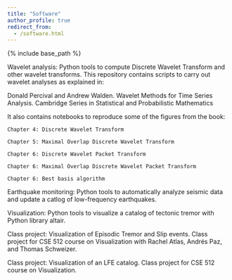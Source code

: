 ```yaml
---
title: "Software"
author_profile: true
redirect_from:
  - /software.html
---
```


{% include base_path %}

<!-- Leave two spaces at the end -->

Wavelet analysis: Python tools to compute Discrete Wavelet Transform and other wavelet transforms. This repository contains scripts to carry out wavelet analyses as explained in:

Donald Percival and Andrew Walden. Wavelet Methods for Time Series Analysis. Cambridge Series in Statistical and Probabilistic Mathematics

It also contains notebooks to reproduce some of the figures from the book:

    Chapter 4: Discrete Wavelet Transform

    Chapter 5: Maximal Overlap Discrete Wavelet Transform

    Chapter 6: Discrete Wavelet Packet Transform

    Chapter 6: Maximal Overlap Discrete Wavelet Packet Transform

    Chapter 6: Best basis algorithm

Earthquake monitoring: Python tools to automatically analyze seismic data and update a catlog of low-frequency earthquakes.

Visualization: Python tools to visualize a catalog of tectonic tremor with Python library altair.

Class project: Visualization of Episodic Tremor and Slip events. Class project for CSE 512 course on Visualization with Rachel Atlas, Andrés Paz, and Thomas Schweizer.

Class project: Visualization of an LFE catalog. Class project for CSE 512 course on Visualization. 
